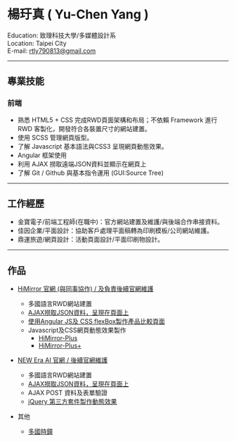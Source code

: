 # 楊玗真 ( Yu-Chen Yang )
  Education: 致理科技大學/多媒體設計系 </br>
  Location: Taipei City </br> 
  E-mail: rtly790813@gmail.com </br>
____________________________________________________________________

## 專業技能

### 前端
* 熟悉 HTML5 + CSS 完成RWD頁面架構和布局；不依賴 Framework 進行 RWD 客製化，開發符合各裝置尺寸的網站建置。
* 使用 SCSS 管理網頁版型。
* 了解 Javascript 基本語法與CSS3 呈現網頁動態效果。
* Angular 框架使用
* 利用 AJAX 撈取遠端JSON資料並顯示在網頁上
* 了解 Git / Github 與基本指令運用 (GUI:Source Tree)

____________________________________________________________________

## 工作經歷

* 金寶電子/前端工程師(在職中)：官方網站建置及維護/與後端合作串接資料。
* 佳因企業/平面設計：協助客戶處理平面稿轉為印刷模板/公司網站維護。
* 鼎運旅遊/網頁設計：活動頁面設計/平面印刷物設計。

    
____________________________________________________________________

## 作品 

* [HiMirror 官網 (與同事協作) / 及負責後續官網維護](https://www.himirror.com/tw_zh_tw/home)
  * 多國語言RWD網站建置
  * [AJAX撈取JSON資料，呈現在頁面上](https://www.himirror.com/jp_ja/beauty-tip#0)
  * [使用Angular JS及 CSS flexBox製作產品比較頁面](https://www.himirror.com/us_en/product/compare)
  * Javascript及CSS網頁動態效果製作
    * [HiMirror-Plus](https://www.himirror.com/us_en/product/himirror-plus)
    * [HiMirror-Plus+](https://www.himirror.com/us_en/product/himirror-plusplus)
 
* [NEW Era AI 官網 / 後續官網維護](https://www.neweraai.com/tw_zh_tw/home)
  * 多國語言RWD網站建置
  * [AJAX撈取JSON資料，呈現在頁面上](https://www.neweraai.com/tw_zh_tw/sharing/edutainment-robot/educational-kits/bolide)
  * AJAX POST 資料及表單驗證
  * [jQuery 第三方套件製作動態效果](https://www.neweraai.com/tw_zh_tw/product/edutainment-robot/robot-toy/wheeled-robot#bottomSpecAnimate)

* 其他
  * [多國時鐘](https://codepen.io/zhenzhen/pen/KQezJy)


    
